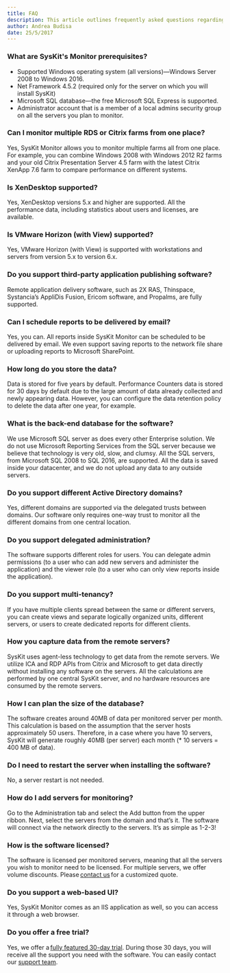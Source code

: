 ```yaml
---
title: FAQ
description: This article outlines frequently asked questions regarding the SysKit Monitor.
author: Andrea Budisa
date: 25/5/2017
---
```

### What are SysKit's Monitor prerequisites?
+ Supported Windows operating system (all versions)—Windows Server 2008 to Windows 2016.
+ Net Framework 4.5.2 (required only for the server on which you will install SysKit)
+ Microsoft SQL database—the free Microsoft SQL Express is supported.
+ Administrator account that is a member of a local admins security group on all the servers you plan to monitor.

### Can I monitor multiple RDS or Citrix farms from one place?
Yes, SysKit Monitor allows you to monitor multiple farms all from one place. For example, you can combine Windows 2008 with Windows 2012 R2 farms and your old Citrix Presentation Server 4.5 farm with the latest Citrix XenApp 7.6 farm to compare performance on different systems.

### Is XenDesktop supported?
Yes, XenDesktop versions 5.x and higher are supported. All the performance data, including statistics about users and licenses, are available.

### Is VMware Horizon (with View) supported?
Yes, VMware Horizon (with View) is supported with workstations and servers from version 5.x to version 6.x.

### Do you support third-party application publishing software?
Remote application delivery software, such as 2X RAS, Thinspace, Systancia’s AppliDis Fusion, Ericom software, and Propalms, are fully supported.

### Can I schedule reports to be delivered by email?
Yes, you can. All reports inside SysKit Monitor can be scheduled to be delivered by email. We even support saving reports to the network file share or uploading reports to Microsoft SharePoint.

### How long do you store the data?
Data is stored for five years by default. Performance Counters data is stored for 30 days by default due to the large amount of data already collected and newly appearing data. However, you can configure the data retention policy to delete the data after one year, for example.

### What is the back-end database for the software?
We use Microsoft SQL server as does every other Enterprise solution. We do not use Microsoft Reporting Services from the SQL server because we believe that technology is very old, slow, and clumsy. All the SQL servers, from Microsoft SQL 2008 to SQL 2016, are supported. All the data is saved inside your datacenter, and we do not upload any data to any outside servers.

### Do you support different Active Directory domains?
Yes, different domains are supported via the delegated trusts between domains. Our software only requires one-way trust to monitor all the different domains from one central location.

### Do you support delegated administration?
The software supports different roles for users. You can delegate admin permissions (to a user who can add new servers and administer the application) and the viewer role (to a user who can only view reports inside the application).

### Do you support multi-tenancy?
If you have multiple clients spread between the same or different servers, you can create views and separate logically organized units, different servers, or users to create dedicated reports for different clients.

### How you capture data from the remote servers?
SysKit uses agent-less technology to get data from the remote servers. We utilize ICA and RDP APIs from Citrix and Microsoft to get data directly without installing any software on the servers. All the calculations are performed by one central SysKit server, and no hardware resources are consumed by the remote servers.

### How I can plan the size of the database?
The software creates around 40MB of data per monitored server per month. This calculation is based on the assumption that the server hosts approximately 50 users. Therefore, in a case where you have 10 servers, SysKit will generate roughly 40MB (per server) each month (* 10 servers = 400 MB of data).

### Do I need to restart the server when installing the software?
No, a server restart is not needed.

### How do I add servers for monitoring?
Go to the Administration tab and select the Add button from the upper ribbon. Next, select the servers from the domain and that’s it. The software will connect via the network directly to the servers. It’s as simple as 1-2-3!

### How is the software licensed?
The software is licensed per monitored servers, meaning that all the servers you wish to monitor need to be licensed. For multiple servers, we offer volume discounts. Please [contact us](https://www.syskit.com/contact) for a customized quote.

### Do you support a web-based UI?
Yes, SysKit Monitor comes as an IIS application as well, so you can access it through a web browser.

### Do you offer a free trial?
Yes, we offer a [fully featured 30-day trial](https://www.syskit.com/downloads/). During those 30 days, you will receive all the support you need with the software. You can easily contact our [support team](https://www.syskit.com/contact).